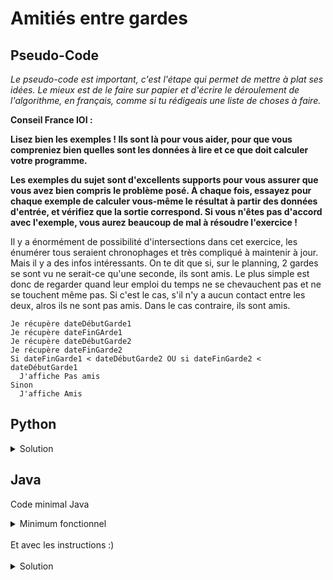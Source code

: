 # Amitiés entre gardes

## Pseudo-Code

_Le pseudo-code est important, c'est l'étape qui permet de mettre à plat ses idées. Le mieux est de le faire sur papier et d'écrire le déroulement de l'algorithme, en français, comme si tu rédigeais une liste de choses à faire._

**Conseil France IOI :**

**Lisez bien les exemples ! Ils sont là pour vous aider, pour que vous compreniez bien quelles sont les données à lire et ce que doit calculer votre programme.**

**Les exemples du sujet sont d'excellents supports pour vous assurer que vous avez bien compris le problème posé. À chaque fois, essayez pour chaque exemple de calculer vous-même le résultat à partir des données d'entrée, et vérifiez que la sortie correspond. Si vous n'êtes pas d'accord avec l'exemple, vous aurez beaucoup de mal à résoudre l'exercice !**

Il y a énormément de possibilité d'intersections dans cet exercice, les énumérer tous seraient chronophages et très compliqué à maintenir à jour. Mais il y a des infos intéressants. On te dit que si, sur le planning, 2 gardes se sont vu ne serait-ce qu'une seconde, ils sont amis. Le plus simple est donc de regarder quand leur emploi du temps ne se chevauchent pas et ne se touchent même pas. Si c'est le cas, s'il n'y a aucun contact entre les deux, alros ils ne sont pas amis. Dans le cas contraire, ils sont amis.

```
Je récupère dateDébutGarde1
Je récupère dateFinGArde1
Je récupère dateDébutGarde2
Je récupère dateFinGarde2
Si dateFinGarde1 < dateDébutGarde2 OU si dateFinGarde2 < dateDébutGarde1
  J'affiche Pas amis
Sinon
  J'affiche Amis
```

## Python

<details>
  <summary>Solution</summary>

```Python
dateDebutPremier = int(input())
dateFinPremier = int(input())
dateDebutSecond = int(input())
dateFinSecond = int(input())
if (dateFinSecond < dateDebutPremier) or (dateFinPremier < dateDebutSecond):
   print("Pas amis")
else:
   print("Amis")
```

</details>

## Java

Code minimal Java

<details>
  <summary>Minimum fonctionnel</summary>

```Java
  class Main {
    public static void main(String[] args) {
      // ton code ici
    }
  }
```

</details>

</br>
Et avec les instructions :)
</br>
</br>

<details>
  <summary>Solution</summary>


```Java
import algorea.Scanner;
class Main
{
   public static void main(String[] args)
   {
      Scanner entrée = new Scanner(System.in);
      int dateDébutPremier = entrée.nextInt();
      int dateFinPremier = entrée.nextInt();
      int dateDébutSecond = entrée.nextInt();
      int dateFinSecond = entrée.nextInt();
       
      if ( (dateFinSecond < dateDébutPremier) || (dateFinPremier < dateDébutSecond) )
      {
         System.out.println("Pas amis");
      }
      else
      {
         System.out.println("Amis");
      }
   }
}
```

</details>
